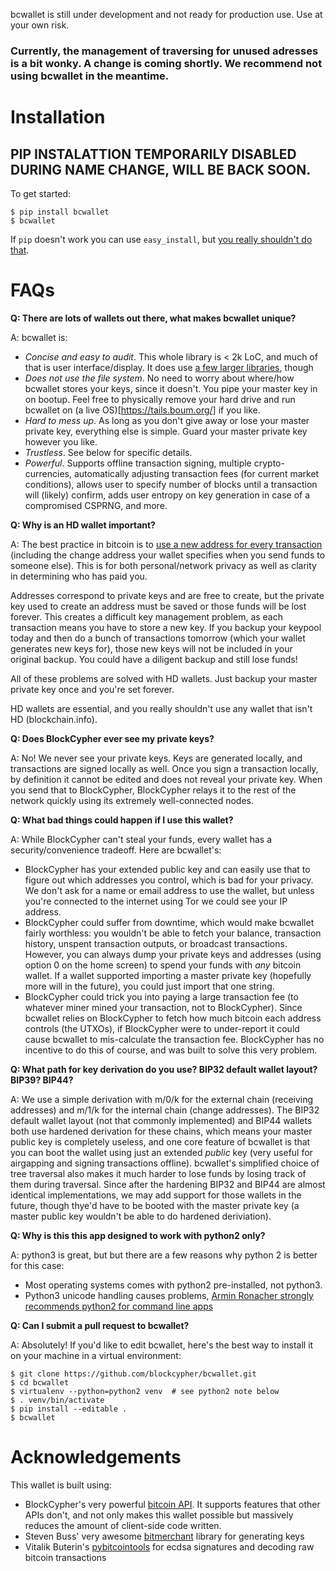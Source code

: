 bcwallet is still under development and not ready for production use. Use at your own risk.

### Currently, the management of traversing for unused adresses is a bit wonky. A change is coming shortly. We recommend not using bcwallet in the meantime.

# Installation

## PIP INSTALATTION TEMPORARILY DISABLED DURING NAME CHANGE, WILL BE BACK SOON.

To get started:
```
$ pip install bcwallet
$ bcwallet
```

If `pip` doesn't work you can use `easy_install`, but [you really shouldn't do that](http://stackoverflow.com/questions/3220404/why-use-pip-over-easy-install).

# FAQs

**Q: There are lots of wallets out there, what makes bcwallet unique?**

A: bcwallet is:
- *Concise and easy to audit*. This whole library is < 2k LoC, and much of that is user interface/display. It does use [a few larger libraries](https://github.com/blockcypher/bcwallet/blob/master/setup.py#L13-L17), though
- *Does not use the file system*. No need to worry about where/how bcwallet stores your keys, since it doesn't. You pipe your master key in on bootup. Feel free to physically remove your hard drive and run bcwallet on (a live OS)[https://tails.boum.org/] if you like.
- *Hard to mess up*. As long as you don't give away or lose your master private key, everything else is simple. Guard your master private key however you like.
- *Trustless*. See below for specific details.
- *Powerful*. Supports offline transaction signing, multiple crypto-currencies, automatically adjusting transaction fees (for current market conditions), allows user to specify number of blocks until a transaction will (likely) confirm, adds user entropy on key generation in case of a compromised CSPRNG, and more.


**Q: Why is an HD wallet important?**

A: The best practice in bitcoin is to [use a new address for every transaction](https://bitcoin.org/en/protect-your-privacy) (including the change address your wallet specifies when you send funds to someone else). This is for both personal/network privacy as well as clarity in determining who has paid you.

Addresses correspond to private keys and are free to create, but the private key used to create an address must be saved or those funds will be lost forever. This creates a difficult key management problem, as each transaction means you have to store a new key. If you backup your keypool today and then do a bunch of transactions tomorrow (which your wallet generates new keys for), those new keys will not be included in your original backup. You could have a diligent backup and still lose funds!

All of these problems are solved with HD wallets. Just backup your master private key once and you're set forever.

HD wallets are essential, and you really shouldn't use any wallet that isn't HD (<cough>blockchain.info</cough>). 

**Q: Does BlockCypher ever see my private keys?**

A: No! We never see your private keys. Keys are generated locally, and transactions are signed locally as well. Once you sign a transaction locally, by definition it cannot be edited and does not reveal your private key. When you send that to BlockCypher, BlockCypher relays it to the rest of the network quickly using its extremely well-connected nodes.


**Q: What bad things could happen if I use this wallet?**

A: While BlockCypher can't steal your funds, every wallet has a security/convenience tradeoff. Here are bcwallet's:
- BlockCypher has your extended public key and can easily use that to figure out which addresses you control, which is bad for your privacy. We don't ask for a name or email address to use the wallet, but unless you're connected to the internet using Tor we could see your IP address.
- BlockCypher could suffer from downtime, which would make bcwallet fairly worthless: you wouldn't be able to fetch your balance, transaction history, unspent transaction outputs, or broadcast transactions. However, you can always dump your private keys and addresses (using option 0 on the home screen) to spend your funds with *any* bitcoin wallet. If a wallet supported importing a master private key (hopefully more will in the future), you could just import that one string.
- BlockCypher could trick you into paying a large transaction fee (to whatever miner mined your transaction, not to BlockCypher). Since bcwallet relies on BlockCypher to fetch how much bitcoin each address controls (the UTXOs), if BlockCypher were to under-report it could cause bcwallet to mis-calculate the transaction fee. BlockCypher has no incentive to do this of course, and was built to solve this very problem.

**Q: What path for key derivation do you use? BIP32 default wallet layout? BIP39? BIP44?**

A: We use a simple derivation with m/0/k for the external chain (receiving addresses) and m/1/k for the internal chain (change addresses). The BIP32 default wallet layout (not that commonly implemented) and BIP44 wallets both use hardened derivation for these chains, which means your master public key is completely useless, and one core feature of bcwallet is that you can boot the wallet using just an extended *public* key (very useful for airgapping and signing transactions offline). bcwallet's simplified choice of tree traversal also makes it much harder to lose funds by losing track of them during traversal. Since after the hardening BIP32 and BIP44 are almost identical implementations, we may add support for those wallets in the future, though thye'd have to be booted with the master private key (a master public key wouldn't be able to do hardened deriviation).


**Q: Why is this this app designed to work with python2 only?**

A: python3 is great, but but there are a few reasons why python 2 is better for this case:
- Most operating systems comes with python2 pre-installed, not python3.
- Python3 unicode handling causes problems, [Armin Ronacher strongly recommends python2 for command line apps](http://click.pocoo.org/4/python3/)

**Q: Can I submit a pull request to bcwallet?**

A: Absolutely! If you'd like to edit bcwallet, here's the best way to install it on your machine in a virtual environment:
```
$ git clone https://github.com/blockcypher/bcwallet.git
$ cd bcwallet
$ virtualenv --python=python2 venv  # see python2 note below 
$ . venv/bin/activate
$ pip install --editable .
$ bcwallet
```

# Acknowledgements

This wallet is built using:
- BlockCypher's very powerful [bitcoin API](http://www.blockcypher.com/). It supports features that other APIs don't, and not only makes this wallet possible but massively reduces the amount of client-side code written.
- Steven Buss' very awesome [bitmerchant](https://github.com/sbuss) library for generating keys
- Vitalik Buterin's [pybitcointools](https://bootstrap.pypa.io/get-pip.py) for ecdsa signatures and decoding raw bitcoin transactions
